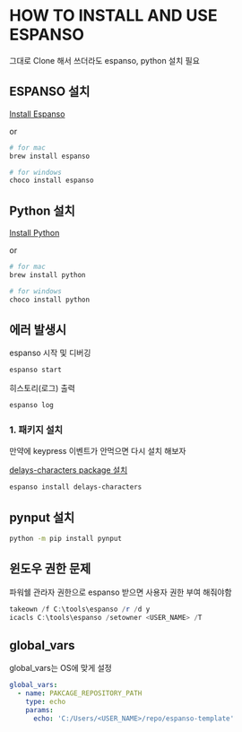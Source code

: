 # HOW TO INSTALL AND USE ESPANSO

그대로 Clone 해서 쓰더라도 espanso, python 설치 필요

## ESPANSO 설치

[Install Espanso](https://espanso.org/install/)

or

```zsh
# for mac
brew install espanso

# for windows
choco install espanso
```

## Python 설치

[Install Python](https://www.python.org/downloads/)

or

```zsh
# for mac
brew install python

# for windows
choco install python
```

## 에러 발생시

espanso 시작 및 디버깅

```zsh
espanso start
```

히스토리(로그) 출력

```zsh
espanso log
```

### 1. 패키지 설치

만약에 keypress 이벤트가 안먹으면 다시 설치 해보자

[delays-characters package 설치](https://hub.espanso.org/delays-characters)

```zsh
espanso install delays-characters
```

## pynput 설치

```zsh
python -m pip install pynput
```

## 윈도우 권한 문제

파워쉘 관라자 권한으로 espanso 받으면 사용자 권한 부여 해줘야함

```powershell
takeown /f C:\tools\espanso /r /d y
icacls C:\tools\espanso /setowner <USER_NAME> /T
```

## global_vars

global_vars는 OS에 맞게 설정

```yaml
global_vars:
  - name: PAKCAGE_REPOSITORY_PATH
    type: echo
    params:
      echo: 'C:/Users/<USER_NAME>/repo/espanso-template'
```
